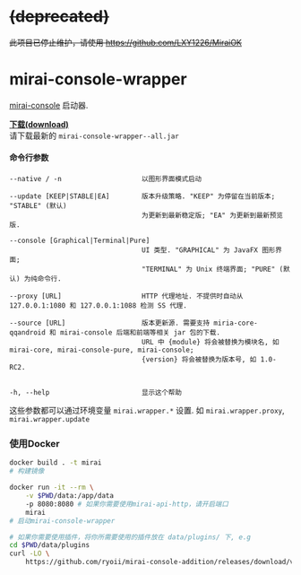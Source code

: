 # ~~(deprecated)~~
~~此项目已停止维护，请使用 https://github.com/LXY1226/MiraiOK~~

# mirai-console-wrapper
[mirai-console](https://github.com/mamoe/mirai-console) 启动器.

**[下载(download)](https://github.com/gh9em/mirai-console-wrapper/releases)**  
请下载最新的 `mirai-console-wrapper--all.jar`

#### 命令行参数
```
--native / -n                    以图形界面模式启动
                                 
--update [KEEP|STABLE|EA]        版本升级策略. "KEEP" 为停留在当前版本; "STABLE" (默认)
                                 为更新到最新稳定版; "EA" 为更新到最新预览版.
                                 
--console [Graphical|Terminal|Pure]
                                 UI 类型. "GRAPHICAL" 为 JavaFX 图形界面;
                                 "TERMINAL" 为 Unix 终端界面; "PURE" (默认) 为纯命令行.
                                 
--proxy [URL]                    HTTP 代理地址. 不提供时自动从 127.0.0.1:1080 和 127.0.0.1:1088 检测 SS 代理.

--source [URL]                   版本更新源. 需要支持 miria-core-qqandroid 和 mirai-console 后端和前端等相关 jar 包的下载. 
                                 URL 中 {module} 将会被替换为模块名, 如 mirai-core, mirai-console-pure, mirai-console;
                                 {version} 将会被替换为版本号, 如 1.0-RC2.
                                 
                                 
-h, --help                       显示这个帮助
```

这些参数都可以通过环境变量 `mirai.wrapper.*` 设置. 如 `mirai.wrapper.proxy`, `mirai.wrapper.update`

### 使用Docker

``` bash
docker build . -t mirai
# 构建镜像

docker run -it --rm \
    -v $PWD/data:/app/data
    -p 8080:8080 # 如果你需要使用mirai-api-http，请开启端口
    mirai
# 启动mirai-console-wrapper

# 如果你需要使用插件，将你所需要使用的插件放在 data/plugins/ 下, e.g
cd $PWD/data/plugins
curl -LO \
    https://github.com/ryoii/mirai-console-addition/releases/download/v0.2.3/mirai-console-addition-V0.2.3.jar
```
